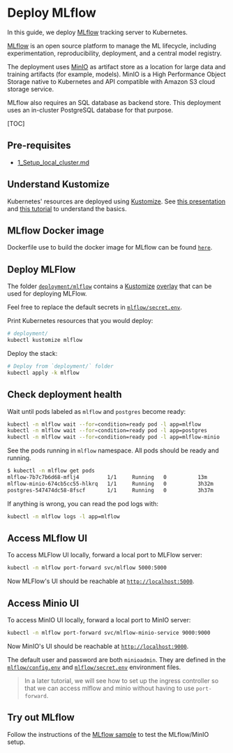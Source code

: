 <h1> Deploy MLflow </h1>

In this guide, we deploy [MLflow](https://mlflow.org/) tracking server to Kubernetes.

[MLflow](https://mlflow.org/) is an open source platform to manage the ML lifecycle, including experimentation, reproducibility, deployment, and a central model registry.

The deployment uses [MinIO](https://min.io/) as artifact store as a location for large data and training artifacts (for example, models).
MinIO is a High Performance Object Storage native to Kubernetes and API compatible with Amazon S3 cloud storage service.

MLflow also requires an SQL database as backend store. This deployment uses an in-cluster PostgreSQL database for that purpose.

[TOC]

## Pre-requisites

- [1_Setup_local_cluster.md](1_Setup_local_cluster.md)


## Understand Kustomize

Kubernetes' resources are deployed using [Kustomize](https://kustomize.io/).
See [this presentation](https://docs.google.com/presentation/d/1-j7ux5-P9HcftKlXM9KHKgrG0EgwwGEKE3f01Sp0oes/edit?usp=sharing)
and [this tutorial](https://kubernetes.io/docs/tasks/manage-kubernetes-objects/kustomization/)
to understand the basics.

## MLflow Docker image

Dockerfile use to build the docker image for MLflow can be found [`here`](/docker/mlflow).

## Deploy MLFlow

The folder [`deployment/mlflow`](/deployment/mlflow) contains a [Kustomize](https://kubernetes.io/docs/tasks/manage-kubernetes-objects/kustomization/) [overlay](https://kubernetes.io/docs/tasks/manage-kubernetes-objects/kustomization/#bases-and-overlays)
that can be used for deploying MLFlow.

Feel free to replace the default secrets in [`mlflow/secret.env`](/deployment/mlflow/secret.env).

Print Kubernetes resources that you would deploy:

```bash
# deployment/
kubectl kustomize mlflow
```

Deploy the stack:

```bash
# Deploy from `deployment/` folder
kubectl apply -k mlflow
```

## Check deployment health

Wait until pods labeled as `mlflow` and `postgres` become ready:

```bash
kubectl -n mlflow wait --for=condition=ready pod -l app=mlflow
kubectl -n mlflow wait --for=condition=ready pod -l app=postgres
kubectl -n mlflow wait --for=condition=ready pod -l app=mlflow-minio
```

See the pods running in `mlflow` namespace. All pods should be ready and running.

```bash
$ kubectl -n mlflow get pods
mlflow-7b7c7b6d68-mflj4         1/1     Running   0          13m
mlflow-minio-674cb5cc55-hlkrq   1/1     Running   0          3h32m
postgres-547474dc58-8fscf       1/1     Running   0          3h37m
```

If anything is wrong, you can read the pod logs with:

```bash
kubectl -n mlflow logs -l app=mlflow
```

## Access MLflow UI

To access MLFlow UI locally, forward a local port to MLFlow server:

```bash
kubectl -n mlflow port-forward svc/mlflow 5000:5000
```

Now MLFlow's UI should be reachable at [`http://localhost:5000`](http://localhost:5000).

## Access Minio UI

To access MinIO UI locally, forward a local port to MinIO server:

```bash
kubectl -n mlflow port-forward svc/mlflow-minio-service 9000:9000
```

Now MinIO's UI should be reachable at [`http://localhost:9000`](http://localhost:9000).

The default user and password are both `minioadmin`. They are defined in the [`mlflow/config.env`](/deployment/mlflow/config.env) and [`mlflow/secret.env`](/deployment/mlflow/secret.env) environment files.

> In a later tutorial, we will see how to set up the ingress controller so that we can access
> mlflow and minio without having to use `port-forward`.

## Try out MLflow

Follow the instructions of the [MLflow sample](../resources/try-mlflow/README.md)
to test the MLflow/MinIO setup.
